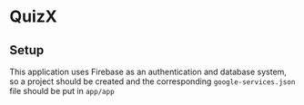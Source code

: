 # QuizX

## Setup

This application uses Firebase as an authentication and database system, so a project should be created and the corresponding `google-services.json` file should be put in `app/app`
